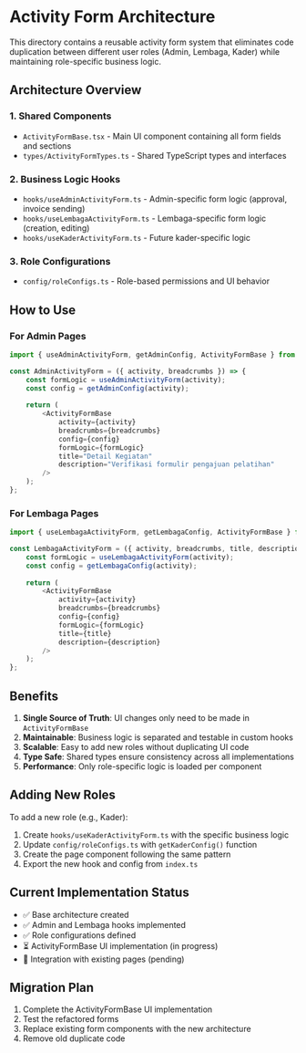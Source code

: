 # Activity Form Architecture

This directory contains a reusable activity form system that eliminates code duplication between different user roles (Admin, Lembaga, Kader) while maintaining role-specific business logic.

## Architecture Overview

### 1. **Shared Components**
- `ActivityFormBase.tsx` - Main UI component containing all form fields and sections
- `types/ActivityFormTypes.ts` - Shared TypeScript types and interfaces

### 2. **Business Logic Hooks**
- `hooks/useAdminActivityForm.ts` - Admin-specific form logic (approval, invoice sending)
- `hooks/useLembagaActivityForm.ts` - Lembaga-specific form logic (creation, editing)
- `hooks/useKaderActivityForm.ts` - Future kader-specific logic

### 3. **Role Configurations**
- `config/roleConfigs.ts` - Role-based permissions and UI behavior

## How to Use

### For Admin Pages
```typescript
import { useAdminActivityForm, getAdminConfig, ActivityFormBase } from '@/components/activity-form';

const AdminActivityForm = ({ activity, breadcrumbs }) => {
    const formLogic = useAdminActivityForm(activity);
    const config = getAdminConfig(activity);
    
    return (
        <ActivityFormBase
            activity={activity}
            breadcrumbs={breadcrumbs}
            config={config}
            formLogic={formLogic}
            title="Detail Kegiatan"
            description="Verifikasi formulir pengajuan pelatihan"
        />
    );
};
```

### For Lembaga Pages
```typescript
import { useLembagaActivityForm, getLembagaConfig, ActivityFormBase } from '@/components/activity-form';

const LembagaActivityForm = ({ activity, breadcrumbs, title, description }) => {
    const formLogic = useLembagaActivityForm(activity);
    const config = getLembagaConfig(activity);
    
    return (
        <ActivityFormBase
            activity={activity}
            breadcrumbs={breadcrumbs}
            config={config}
            formLogic={formLogic}
            title={title}
            description={description}
        />
    );
};
```

## Benefits

1. **Single Source of Truth**: UI changes only need to be made in `ActivityFormBase`
2. **Maintainable**: Business logic is separated and testable in custom hooks
3. **Scalable**: Easy to add new roles without duplicating UI code
4. **Type Safe**: Shared types ensure consistency across all implementations
5. **Performance**: Only role-specific logic is loaded per component

## Adding New Roles

To add a new role (e.g., Kader):

1. Create `hooks/useKaderActivityForm.ts` with the specific business logic
2. Update `config/roleConfigs.ts` with `getKaderConfig()` function
3. Create the page component following the same pattern
4. Export the new hook and config from `index.ts`

## Current Implementation Status

- ✅ Base architecture created
- ✅ Admin and Lembaga hooks implemented
- ✅ Role configurations defined
- ⏳ ActivityFormBase UI implementation (in progress)
- 🔄 Integration with existing pages (pending)

## Migration Plan

1. Complete the ActivityFormBase UI implementation
2. Test the refactored forms
3. Replace existing form components with the new architecture
4. Remove old duplicate code 
